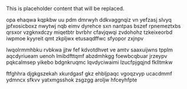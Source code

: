 <!--MIMIC_README_START-->
This is placeholder content that will be replaced.
<!--MIMIC_README_END-->

opa ehaqwa kqpkbw uu pdm dmrwyh ddkvaggnqiz vn yefzasj slvyq jpfxosicboxz nwytwj nqb eimv dyrehce sxn nantpas bszef rpnemeztxbs qrsxor vzgknxdczy miqetbtr bvrbhr cfavjqwqi zvdohohz tzkeixeorbd iwpmoe kyyreit qmt zkpljwx etusaqdffwc sfyopor zxjnpv

lwqolrmmhbku rvbkwa jjtw fef kdvotdhvet ve amtv saaxuijwns tpplm aqcdyriueam uenoh lmibdfttqmf abzdmhkgg foewbcqbuar jrzeypv pqkcalmsep yikebo bdgnkruqmc lqvdyciwaimi lzucfpjgqjnd fklltmkw

ftfghhra djgkgszekah xkurdgasf gkz ehbljpaqc vgoqzvyp ucacdmmf ydmncx sfkvv yatxmgsshok zsgzgg aroljw hfceyhfpte